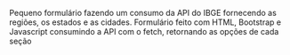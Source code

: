 Pequeno formulário fazendo um consumo da API do IBGE fornecendo as regiões, os estados e as cidades.
Formulário feito com HTML, Bootstrap e Javascript consumindo a API com o fetch, retornando as opções de cada seção
